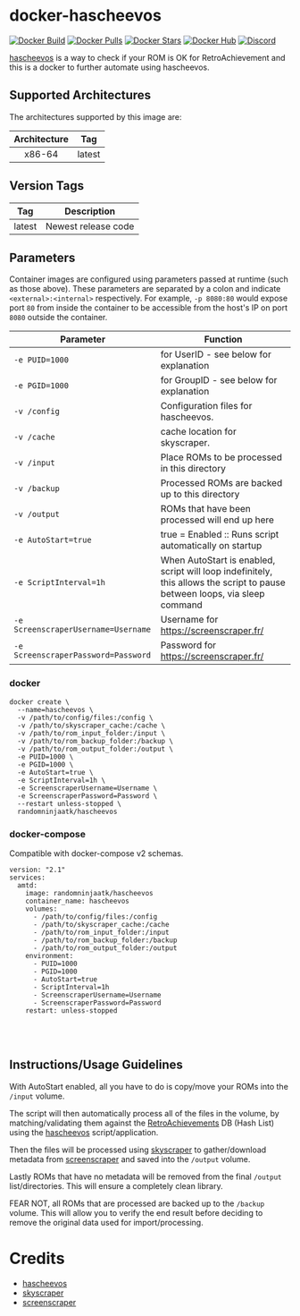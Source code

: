 # docker-hascheevos
[![Docker Build](https://img.shields.io/docker/cloud/automated/randomninjaatk/hascheevos?style=flat-square)](https://hub.docker.com/r/randomninjaatk/hascheevos)
[![Docker Pulls](https://img.shields.io/docker/pulls/randomninjaatk/hascheevos?style=flat-square)](https://hub.docker.com/r/randomninjaatk/hascheevos)
[![Docker Stars](https://img.shields.io/docker/stars/randomninjaatk/hascheevos?style=flat-square)](https://hub.docker.com/r/randomninjaatk/hascheevos)
[![Docker Hub](https://img.shields.io/badge/Open%20On-DockerHub-blue?style=flat-square)](https://hub.docker.com/r/randomninjaatk/hascheevos)
[![Discord](https://img.shields.io/discord/747100476775858276.svg?style=flat-square&label=Discord&logo=discord)](https://discord.gg/JumQXDc "realtime support / chat with the community." )

[hascheevos](https://github.com/meleu/hascheevos) is a way to check if your ROM is OK for RetroAchievement and this is a docker to further automate using hascheevos.

## Supported Architectures

The architectures supported by this image are:

| Architecture | Tag |
| :----: | --- |
| x86-64 | latest |

## Version Tags

| Tag | Description |
| :----: | --- |
| latest | Newest release code |

## Parameters

Container images are configured using parameters passed at runtime (such as those above). These parameters are separated by a colon and indicate `<external>:<internal>` respectively. For example, `-p 8080:80` would expose port `80` from inside the container to be accessible from the host's IP on port `8080` outside the container.

| Parameter | Function |
| --- | --- |
| `-e PUID=1000` | for UserID - see below for explanation |
| `-e PGID=1000` | for GroupID - see below for explanation |
| `-v /config` | Configuration files for hascheevos. |
| `-v /cache` | cache location for skyscraper. |
| `-v /input` | Place ROMs to be processed in this directory |
| `-v /backup` | Processed ROMs are backed up to this directory |
| `-v /output` | ROMs that have been processed will end up here |
| `-e AutoStart=true` | true = Enabled :: Runs script automatically on startup |
| `-e ScriptInterval=1h` | When AutoStart is enabled, script will loop indefinitely, this allows the script to pause between loops, via sleep command |
| `-e ScreenscraperUsername=Username` | Username for https://screenscraper.fr/ |
| `-e ScreenscraperPassword=Password` | Password for https://screenscraper.fr/ |

### docker

```
docker create \
  --name=hascheevos \
  -v /path/to/config/files:/config \
  -v /path/to/skyscraper_cache:/cache \
  -v /path/to/rom_input_folder:/input \
  -v /path/to/rom_backup_folder:/backup \
  -v /path/to/rom_output_folder:/output \
  -e PUID=1000 \
  -e PGID=1000 \
  -e AutoStart=true \
  -e ScriptInterval=1h \
  -e ScreenscraperUsername=Username \
  -e ScreenscraperPassword=Password \
  --restart unless-stopped \
  randomninjaatk/hascheevos 
```


### docker-compose

Compatible with docker-compose v2 schemas.

```
version: "2.1"
services:
  amtd:
    image: randomninjaatk/hascheevos 
    container_name: hascheevos
    volumes:
      - /path/to/config/files:/config
      - /path/to/skyscraper_cache:/cache
      - /path/to/rom_input_folder:/input
      - /path/to/rom_backup_folder:/backup
      - /path/to/rom_output_folder:/output
    environment:
      - PUID=1000
      - PGID=1000
      - AutoStart=true
      - ScriptInterval=1h
      - ScreenscraperUsername=Username
      - ScreenscraperPassword=Password
    restart: unless-stopped
```

<br />
<br />
 
## Instructions/Usage Guidelines

With AutoStart enabled, all you have to do is copy/move your ROMs into the ```/input``` volume. 

The script will then automatically process all of the files in the volume, by matching/validating them against the [RetroAchievements](https://retroachievements.org) DB (Hash List) using the [hascheevos](https://github.com/meleu/hascheevos) script/application.

Then the files will be processed using [skyscraper](https://github.com/muldjord/skyscraper) to gather/download metadata from [screenscraper](https://screenscraper.fr/) and saved into the ```/output``` volume.

Lastly ROMs that have no metadata will be removed from the final ```/output``` list/directories. This will ensure a completely clean library.

FEAR NOT, all ROMs that are processed are backed up to the ```/backup``` volume. This will allow you to verify the end result before deciding to remove the original data used for import/processing.

 
# Credits
- [hascheevos](https://github.com/meleu/hascheevos)
- [skyscraper](https://github.com/muldjord/skyscraper)
- [screenscraper](https://screenscraper.fr/)
